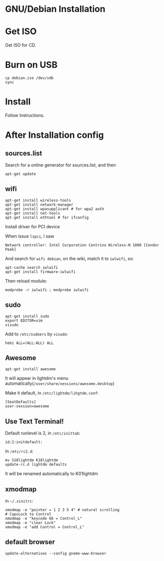 # GNU/Debian Installation

# Get ISO

Get ISO for CD.

# Burn on USB

```
cp debian.iso /dev/sdb
sync
```

# Install

Follow Instructions.

# After Installation config

## sources.list

Search for a online generator for sources.list, and then

```
apt-get update
```

## wifi

```
apt-get install wireless-tools
apt-get install network-manager
apt-get install wpasupplicant # for wpa2 auth
apt-get install net-tools
apt-get install ethtool # for ifconfig
```

Install driver for PCI device

When issue `lspci`, I saw

```
Network controller: Intel Corporation Centrino Wireless-N 1000 [Condor Peak]
```

And search for `wifi debian`, on the wiki, match it to `iwlwifi`, so:

```
apt-cache search iwlwifi
apt-get install firmware-iwlwifi
```

Then reload module:

```
modprobe -r iwlwifi ; modprobe iwlwifi
```

## sudo

```
apt-get install sudo
export EDITOR=vim
visudo
```

Add to `/etc/sudoers` by `visudo`:

```
hebi ALL=(ALL:ALL) ALL
```

## Awesome

```
apt-get install awesome
```

It will appear in lightdm's menu automatically(`/user/share/xessions/awesome.desktop`)

Make it default, in `/etc/lightdm/lihgtdm.conf`:

```
[SeatDefaults]
user-session=awesome
```

## Use Text Terminal!

Default runlevel is 2, in `/etc/inittab`:

```
id:2:initdefault:
```

In `/etc/rc2.d`:

```
mv S18lightdm K18lightdm
update-rc.d lightdm defaults
```

It will be renamed automatically to K01lightdm

## xmodmap

in `~/.xinitrc`:

```
xmodmap -e "pointer = 1 2 3 5 4" # natural scrolling
# CapsLock to Control
xmodmap -e "keycode 66 = Control_L"
xmodmap -e "clear Lock"
xmodmap -e "add Control = Control_L"
```

## default browser

```
update-alternatives --config gnome-www-browser
```
